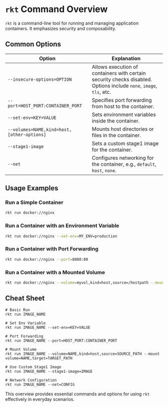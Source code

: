 # `rkt` Command Overview

`rkt` is a command-line tool for running and managing application containers. It emphasizes security and composability.

## Common Options

| Option       | Explanation                                       |
|--------------|---------------------------------------------------|
| `--insecure-options=OPTION` | Allows execution of containers with certain security checks disabled. Options include `none`, `image`, `tls`, etc. |
| `--port=HOST_PORT:CONTAINER_PORT` | Specifies port forwarding from host to the container. |
| `--set-env=KEY=VALUE`      | Sets environment variables inside the container.          |
| `--volumes=NAME,kind=host,[other-options]` | Mounts host directories or files in the container. |
| `--stage1-image`           | Sets a custom stage1 image for the container.             |
| `--net`                    | Configures networking for the container, e.g., `default`, `host`, `none`. |

## Usage Examples

### Run a Simple Container

```bash
rkt run docker://nginx
```

### Run a Container with an Environment Variable

```bash
rkt run docker://nginx --set-env=MY_ENV=production
```

### Run a Container with Port Forwarding

```bash
rkt run docker://nginx --port=8080:80
```

### Run a Container with a Mounted Volume

```bash
rkt run docker://nginx --volume=myvol,kind=host,source=/hostpath --mount volume=myvol,target=/containerpath
```

## Cheat Sheet

```plaintext
# Basic Run
rkt run IMAGE_NAME

# Set Env Variable
rkt run IMAGE_NAME --set-env=KEY=VALUE

# Port Forwarding
rkt run IMAGE_NAME --port=HOST_PORT:CONTAINER_PORT

# Mount Volume
rkt run IMAGE_NAME --volume=NAME,kind=host,source=SOURCE_PATH --mount volume=NAME,target=TARGET_PATH

# Use Custom Stage1 Image
rkt run IMAGE_NAME --stage1-image=IMAGE

# Network Configuration
rkt run IMAGE_NAME --net=CONFIG
```

This overview provides essential commands and options for using `rkt` effectively in everyday scenarios.
